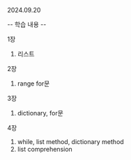2024.09.20

-- 학습 내용 --

1장
1. 리스트

2장
1. range for문

3장
1. dictionary, for문

4장
1. while, list method, dictionary method
2. list comprehension
